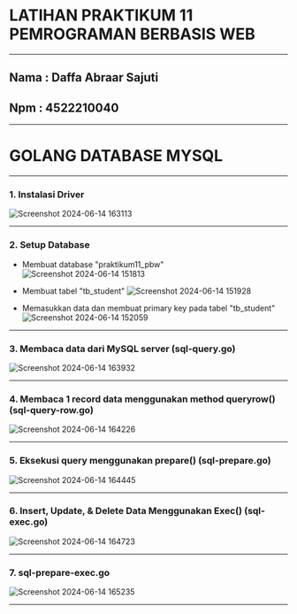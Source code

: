 # LATIHAN PRAKTIKUM 11 PEMROGRAMAN BERBASIS WEB 
-----
## Nama : Daffa Abraar Sajuti 
## Npm  : 4522210040
-----

# GOLANG DATABASE MYSQL
---
### 1. Instalasi Driver 
![Screenshot 2024-06-14 163113](https://github.com/DaffaAbraarSajuti/Praktikum-Pemrograman-Berbasis-Web/assets/148104478/ad33b07f-ece0-43be-875e-a32ac29690bf)

---
### 2. Setup Database
- Membuat database "praktikum11_pbw"
  ![Screenshot 2024-06-14 151813](https://github.com/DaffaAbraarSajuti/Praktikum-Pemrograman-Berbasis-Web/assets/148104478/080dbd06-453c-47cb-946e-9c60a153d6f8)

- Membuat tabel "tb_student"
  ![Screenshot 2024-06-14 151928](https://github.com/DaffaAbraarSajuti/Praktikum-Pemrograman-Berbasis-Web/assets/148104478/05e7be1f-fd74-4ab7-83d8-790aa223e879)

- Memasukkan data dan membuat primary key pada tabel "tb_student"
  ![Screenshot 2024-06-14 152059](https://github.com/DaffaAbraarSajuti/Praktikum-Pemrograman-Berbasis-Web/assets/148104478/db1da448-c983-49ef-b19d-f3ede7f854dd)

---
### 3. Membaca data dari MySQL server (sql-query.go)
![Screenshot 2024-06-14 163932](https://github.com/DaffaAbraarSajuti/Praktikum-Pemrograman-Berbasis-Web/assets/148104478/fa0af5c0-5d72-4811-ae15-b2e31e05d2fa)

---
### 4. Membaca 1 record data menggunakan method queryrow() (sql-query-row.go)
![Screenshot 2024-06-14 164226](https://github.com/DaffaAbraarSajuti/Praktikum-Pemrograman-Berbasis-Web/assets/148104478/019127a6-0a6a-4c4a-b4b2-9220177844ab)

---
### 5. Eksekusi query menggunakan prepare() (sql-prepare.go)
![Screenshot 2024-06-14 164445](https://github.com/DaffaAbraarSajuti/Praktikum-Pemrograman-Berbasis-Web/assets/148104478/14192c6b-cf69-4734-991c-8c078d3777ca)

---
### 6. Insert, Update, & Delete Data Menggunakan Exec() (sql-exec.go)
![Screenshot 2024-06-14 164723](https://github.com/DaffaAbraarSajuti/Praktikum-Pemrograman-Berbasis-Web/assets/148104478/ff8d493d-a0ba-4320-bbd8-c845acf4c733)

---
### 7. sql-prepare-exec.go
![Screenshot 2024-06-14 165235](https://github.com/DaffaAbraarSajuti/Praktikum-Pemrograman-Berbasis-Web/assets/148104478/ccc58f74-73f7-4334-aed7-299859575516)

---
